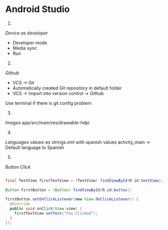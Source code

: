 # Android Studio

1.
_Device as developer_
* Developer mode
* Media sync
* Run

2.
_Github_
* VCS -> Git
* Automatically created Git repository in default folder
* VCS -> Import into version control -> Github

Use terminal if there is git config problem

3.
_Images_
app/src/main/res/drawable-hdpi

4.
_Languages_
values-es
strings.xml with spanish values
activity_main -> Default language to Spanish

5.
_Button Click_
```java

final TextView firstTextView = (TextView) findViewById(R.id.textView);
  
Button firstButton = (Button) findViewById(R.id.button);
  
firstButton.setOnClickListener(new View.OnClickListener() {
  @Override
  public void onClick(View view) {
    firstTextView.setText("You Clicked");
  }
});
```
